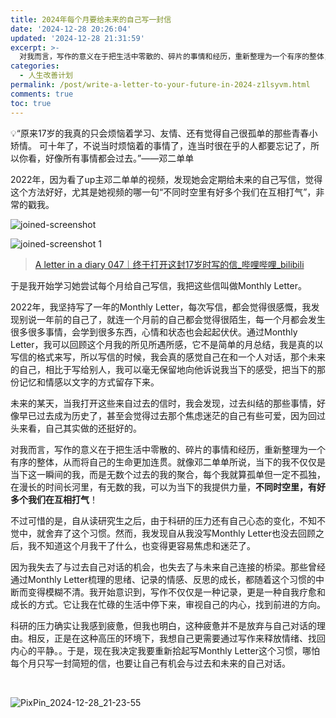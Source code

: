 ```yaml
---
title: 2024年每个月要给未来的自己写一封信
date: '2024-12-28 20:26:04'
updated: '2024-12-28 21:31:59'
excerpt: >-
  对我而言，写作的意义在于把生活中零散的、碎片的事情和经历，重新整理为一个有序的整体，从而将自己的生命更加连贯。就像邓二单单所说，当下的我不仅仅是当下这一瞬间的我，而是无数个过去的我的聚合，每个我就算孤单但一定不孤独，在漫长的时间长河里，有无数的我，可以为当下的我提供力量，不同时空里，有好多个我们在互相打气！
categories:
  - 人生改善计划
permalink: /post/write-a-letter-to-your-future-in-2024-z1lsyvm.html
comments: true
toc: true
---
```




💡“原来17岁的我真的只会烦恼着学习、友情、还有觉得自己很孤单的那些青春小矫情。 可十年了，不说当时烦恼着的事情了，连当时很在乎的人都要忘记了，所以你看，好像所有事情都会过去。”——邓二单单

2022年，因为看了up主邓二单单的视频，发现她会定期给未来的自己写信，觉得这个方法好好，尤其是她视频的哪一句“不同时空里有好多个我们在互相打气”，非常的戳我。

​![joined-screenshot](https://fastly.jsdelivr.net/gh/Achuan-2/PicBed@pic/assets/joined-screenshot-20241228212423-n4k41ny.jpg)​

​![joined-screenshot 1](https://fastly.jsdelivr.net/gh/Achuan-2/PicBed@pic/assets/joined-screenshot%201-20241228212433-gkik257.jpg)​

> [A letter in a diary 047｜终于打开这封17岁时写的信_哔哩哔哩_bilibili](https://www.bilibili.com/video/BV1mr4y1n7NS?buvid=XU95F8C951814CF4E5254768F2EFCD9965BCB&from_spmid=united.player-video-detail.drama-float.0&is_story_h5=false&mid=es8Qp8798HT6OKJF9Ioz%2Bg%3D%3D&plat_id=116&share_from=ugc&share_medium=android&share_plat=android&share_session_id=0c4b9d4b-9511-420d-88aa-eeaa0c144df6&share_source=WEIXIN_MONMENT&share_tag=s_i&spmid=united.player-video-detail.0.0&timestamp=1709829460&unique_k=ZakkpkP&up_id=261521395&vd_source=b4a1fcb6dce305e26d8d16d9cbb71304)

于是我开始学习她尝试每个月给自己写信，我把这些信叫做Monthly Letter。

2022年，我坚持写了一年的Monthly Letter，每次写信，都会觉得很感慨，我发现别说一年前的自己了，就连一个月前的自己都会觉得很陌生，每一个月都会发生很多很多事情，会学到很多东西，心情和状态也会起起伏伏。通过Monthly Letter，我可以回顾这个月我的所见所遇所感，它不是简单的月总结，我是真的以写信的格式来写，所以写信的时候，我会真的感觉自己在和一个人对话，那个未来的自己，相比于写给别人，我可以毫无保留地向他诉说我当下的感受，把当下的那份记忆和情感以文字的方式留存下来。

未来的某天，当我打开这些来自过去的信时，我会发现，过去纠结的那些事情，好像早已过去成为历史了，甚至会觉得过去那个焦虑迷茫的自己有些可爱，因为回过头来看，自己其实做的还挺好的。

对我而言，写作的意义在于把生活中零散的、碎片的事情和经历，重新整理为一个有序的整体，从而将自己的生命更加连贯。就像邓二单单所说，当下的我不仅仅是当下这一瞬间的我，而是无数个过去的我的聚合，每个我就算孤单但一定不孤独，在漫长的时间长河里，有无数的我，可以为当下的我提供力量，**不同时空里，有好多个我们在互相打气**！

不过可惜的是，自从读研究生之后，由于科研的压力还有自己心态的变化，不知不觉中，就舍弃了这个习惯。然而，我发现自从我没写Monthly Letter也没去回顾之后，我不知道这个月我干了什么，也变得更容易焦虑和迷茫了。

因为我失去了与过去自己对话的机会，也失去了与未来自己连接的桥梁。那些曾经通过Monthly Letter梳理的思绪、记录的情感、反思的成长，都随着这个习惯的中断而变得模糊不清。我开始意识到，写作不仅仅是一种记录，更是一种自我疗愈和成长的方式。它让我在忙碌的生活中停下来，审视自己的内心，找到前进的方向。

科研的压力确实让我感到疲惫，但我也明白，这种疲惫并不是放弃与自己对话的理由。相反，正是在这种高压的环境下，我想自己更需要通过写作来释放情绪、找回内心的平静。。于是，现在我决定我要重新拾起写Monthly Letter这个习惯，哪怕每个月只写一封简短的信，也要让自己有机会与过去和未来的自己对话。

‍

​![PixPin_2024-12-28_21-23-55](https://fastly.jsdelivr.net/gh/Achuan-2/PicBed@pic/assets/PixPin_2024-12-28_21-23-55-20241228212400-4uj7qjx.png)​

‍
